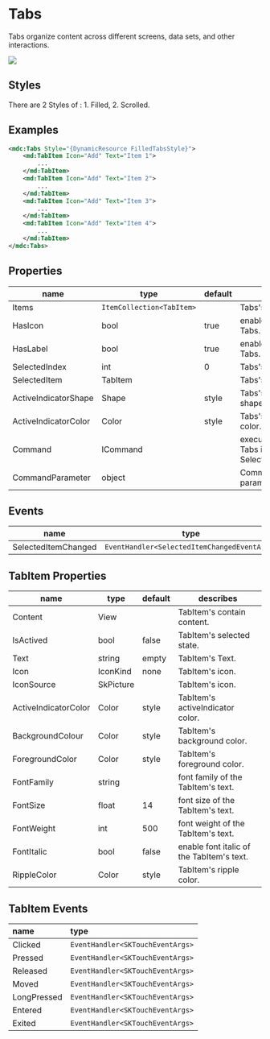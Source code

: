 # Tabs

Tabs organize content across different screens, data sets, and other interactions.



![](/assets/tabs.png)



## Styles

There are 2 Styles of : 1. Filled, 2. Scrolled.



## Examples

```xml
<mdc:Tabs Style="{DynamicResource FilledTabsStyle}">
	<md:TabItem Icon="Add" Text="Item 1">
    	...
    </md:TabItem>
	<md:TabItem Icon="Add" Text="Item 2">
    	...
    </md:TabItem>
	<md:TabItem Icon="Add" Text="Item 3">
    	...
    </md:TabItem>
	<md:TabItem Icon="Add" Text="Item 4">
    	...
    </md:TabItem>
</mdc:Tabs>
```





## Properties

| name                 | type                      | default | describes                                      |
| -------------------- | ------------------------- | ------- | ---------------------------------------------- |
| Items                | `ItemCollection<TabItem>` |         | Tabs's Items                                   |
| HasIcon              | bool                      | true    | enable  icon of the Tabs.                      |
| HasLabel             | bool                      | true    | enable  label of the Tabs.                     |
| SelectedIndex        | int                       | 0       | Tabs's selected index.                         |
| SelectedItem         | TabItem                   |         | Tabs's selected item.                          |
| ActiveIndicatorShape | Shape                     | style   | Tabs's active indicator shape.                 |
| ActiveIndicatorColor | Color                     | style   | Tabs's active indicator color.                 |
| Command              | ICommand                  |         | executed when the Tabs is SelectedItemChanged. |
| CommandParameter     | object                    |         | Command's parameter.                           |



## Events

| name                | type                                         |
| ------------------- | -------------------------------------------- |
| SelectedItemChanged | `EventHandler<SelectedItemChangedEventArgs>` |



## TabItem Properties

| name                 | type      | default | describes                                 |
| -------------------- | --------- | ------- | ----------------------------------------- |
| Content              | View      |         | TabItem's contain content.                |
| IsActived            | bool      | false   | TabItem's selected state.                 |
| Text                 | string    | empty   | TabItem's Text.                           |
| Icon                 | IconKind  | none    | TabItem's icon.                           |
| IconSource           | SkPicture |         | TabItem's icon.                           |
| ActiveIndicatorColor | Color     | style   | TabItem's activeIndicator color.          |
| BackgroundColour     | Color     | style   | TabItem's background color.               |
| ForegroundColor      | Color     | style   | TabItem's foreground color.               |
| FontFamily           | string    |         | font family of the TabItem's text.        |
| FontSize             | float     | 14      | font size of the TabItem's text.          |
| FontWeight           | int       | 500     | font weight of the TabItem's text.        |
| FontItalic           | bool      | false   | enable font italic of the TabItem's text. |
| RippleColor          | Color     | style   | TabItem's ripple color.                   |



## TabItem Events

| name        | type                             |
| :---------- | :------------------------------- |
| Clicked     | `EventHandler<SKTouchEventArgs>` |
| Pressed     | `EventHandler<SKTouchEventArgs>` |
| Released    | `EventHandler<SKTouchEventArgs>` |
| Moved       | `EventHandler<SKTouchEventArgs>` |
| LongPressed | `EventHandler<SKTouchEventArgs>` |
| Entered     | `EventHandler<SKTouchEventArgs>` |
| Exited      | `EventHandler<SKTouchEventArgs>` |